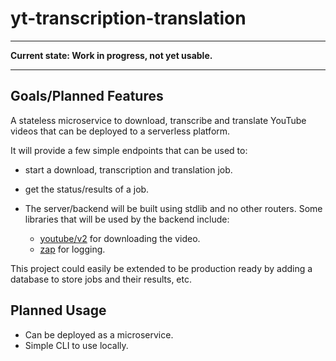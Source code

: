 # yt-transcription-translation

---

**Current state: Work in progress, not yet usable.**

---

## Goals/Planned Features

A stateless microservice to download, transcribe and translate YouTube videos
that can be deployed to a serverless platform.

It will provide a few simple endpoints that can be used to:

- start a download, transcription and translation job.
- get the status/results of a job.

- The server/backend will be built using stdlib and no other routers.
  Some libraries that will be used by the backend include:
  - [youtube/v2](github.com/kkdai/youtube/v2) for downloading the video.
  - [zap](go.uber.org/zap) for logging.

This project could easily be extended to be production ready by adding a
database to store jobs and their results, etc.

## Planned Usage

- Can be deployed as a microservice.
- Simple CLI to use locally.
